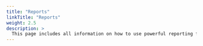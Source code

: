 ```yaml
---
title: "Reports"
linkTitle: "Reports"
weight: 2.5
description: >
  This page includes all information on how to use powerful reporting functions in Palexy.
---
```

